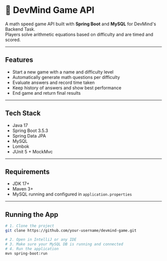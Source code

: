 # 🧠 DevMind Game API

A math speed game API built with **Spring Boot** and **MySQL** for DevMind's Backend Task.  
Players solve arithmetic equations based on difficulty and are timed and scored.

---

## Features

- Start a new game with a name and difficulty level
- Automatically generate math questions per difficulty
- Evaluate answers and record time taken
- Keep history of answers and show best performance
- End game and return final results

---

## Tech Stack

- Java 17
- Spring Boot 3.5.3
- Spring Data JPA
- MySQL
- Lombok
- JUnit 5 + MockMvc

---

## Requirements

- JDK 17+
- Maven 3+
- MySQL running and configured in `application.properties`

---

## Running the App

```bash
# 1. Clone the project
git clone https://github.com/your-username/devmind-game.git

# 2. Open in IntelliJ or any IDE
# 3. Make sure your MySQL DB is running and connected
# 4. Run the application
mvn spring-boot:run
